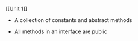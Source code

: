 [[Unit 1]]

- A collection of constants and abstract methods

- All methods in an interface are public